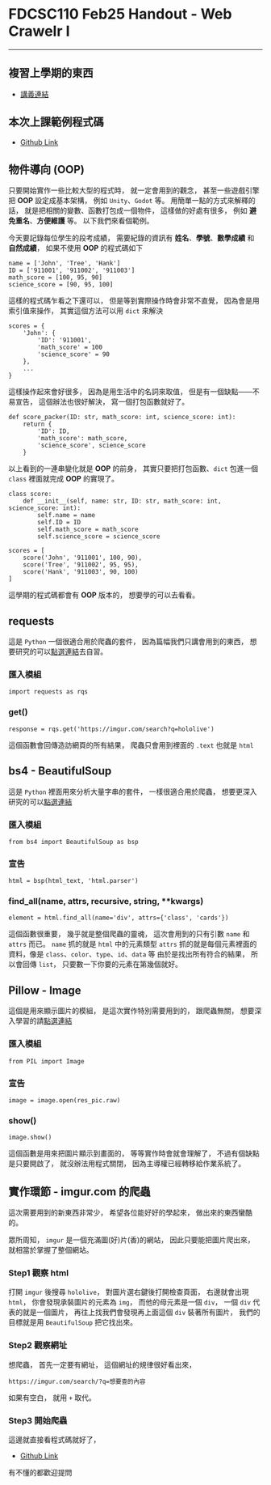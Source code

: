 # FDCSC110 Feb25 Handout - Web Crawelr I
---

## 複習上學期的東西
- [講義連結](https://hackmd.io/@revcoding/fdcsc_110_handouts)

## 本次上課範例程式碼
- [Github Link](https://github.com/revival0728/FudanHighSchool-110CSC/tree/master/Web_Crawler/for_imgur)

## 物件導向 (OOP)
只要開始實作一些比較大型的程式時，
就一定會用到的觀念，
甚至一些遊戲引擎把 **OOP** 設定成基本架構，
例如 `Unity`、`Godot` 等。
用簡單一點的方式來解釋的話，
就是把相關的變數、函數打包成一個物件，
這樣做的好處有很多，
例如 **避免重名**、**方便維護** 等。
以下我們來看個範例。

今天要記錄每位學生的段考成績，
需要紀錄的資訊有 **姓名**、**學號**、**數學成績** 和 **自然成績**，
如果不使用 **OOP** 的程式碼如下
```python=
name = ['John', 'Tree', 'Hank']
ID = ['911001', '911002', '911003']
math_score = [100, 95, 90]
science_score = [90, 95, 100]
```
這樣的程式碼乍看之下還可以，
但是等到實際操作時會非常不直覺，
因為會是用索引值來操作，
其實這個方法可以用 `dict` 來解決
```python=
scores = {
    'John': {
        'ID': '911001',
        'math_score' = 100
        'science_score' = 90
    },
    ...
}
```
這樣操作起來會好很多，
因為是用生活中的名詞來取值，
但是有一個缺點——不易宣告，
這個辦法也很好解決，
寫一個打包函數就好了。
```python=
def score_packer(ID: str, math_score: int, science_score: int):
    return {
        'ID': ID,
        'math_score': math_score,
        'science_score', science_score
    }
```
以上看到的一連串變化就是 **OOP** 的前身，
其實只要把打包函數、`dict` 包進一個 `class` 裡面就完成 **OOP** 的實現了。
```python=
class score:
    def __init__(self, name: str, ID: str, math_score: int, science_score: int):
        self.name = name
        self.ID = ID
        self.math_score = math_score
        self.science_score = science_score
        
scores = [
    score('John', '911001', 100, 90),
    score('Tree', '911002', 95, 95),
    score('Hank', '911003', 90, 100)
]
```
這學期的程式碼都會有 **OOP** 版本的，
想要學的可以去看看。

## requests
這是 `Python` 一個很適合用於爬蟲的套件，
因為篇幅我們只講會用到的東西，
想要研究的可以[點選連結](https://docs.python-requests.org/en/latest/)去自習。

### 匯入模組
```python=
import requests as rqs
```

### get()
```python=
response = rqs.get('https://imgur.com/search?q=hololive')
```
這個函數會回傳造訪網頁的所有結果，
爬蟲只會用到裡面的 `.text` 也就是 `html`

## bs4 - BeautifulSoup
這是 `Python` 裡面用來分析大量字串的套件，
一樣很適合用於爬蟲，
想要更深入研究的可以[點選連結](https://www.crummy.com/software/BeautifulSoup/bs4/doc/)

### 匯入模組
```python=
from bs4 import BeautifulSoup as bsp
```

### 宣告
```python=
html = bsp(html_text, 'html.parser')
```

### find_all(name, attrs, recursive, string, **kwargs)
```python=
element = html.find_all(name='div', attrs={'class', 'cards'})
```
這個函數很重要，
幾乎就是整個爬蟲的靈魂，
這次會用到的只有引數 `name` 和 `attrs` 而已。
`name` 抓的就是 `html` 中的元素類型
`attrs` 抓的就是每個元素裡面的資料，像是 `class`、`color`、`type`、`id`、`data` 等
由於是找出所有符合的結果，
所以會回傳 `list`，
只要數一下你要的元素在第幾個就好。

## Pillow - Image
這個是用來顯示圖片的模組，
是這次實作特別需要用到的，
跟爬蟲無關，
想要深入學習的請[點選連結](https://pillow.readthedocs.io/en/stable/reference/Image.html?highlight=image)

### 匯入模組
```python=
from PIL import Image
```

### 宣告
```python=
image = image.open(res_pic.raw)
```

### show()
```python=
image.show()
```
這個函數是用來把圖片顯示到畫面的，
等等實作時會就會理解了，
不過有個缺點是只要開啟了，
就沒辦法用程式關閉，
因為主導權已經轉移給作業系統了。

## 實作環節 - imgur.com 的爬蟲
這次需要用到的新東西非常少，
希望各位能好好的學起來，
做出來的東西蠻酷的。

眾所周知，
`imgur` 是一個充滿圖(好)片(香)的網站，
因此只要能把圖片爬出來，
就相當於掌握了整個網站。

### Step1 觀察 html
打開 `imgur` 後搜尋 `hololive`，
對圖片選右鍵後打開檢查頁面，
右邊就會出現 `html`，
你會發現承裝圖片的元素為 `img`，
而他的母元素是一個 `div`，
一個 `div` 代表的就是一個圖片，
再往上找我們會發現再上面這個 `div` 裝著所有圖片，
我們的目標就是用 `BeautifulSoup` 把它找出來。

### Step2 觀察網址
想爬蟲，
首先一定要有網址，
這個網址的規律很好看出來，
```
https://imgur.com/search/?q=想要查的內容
```
如果有空白，
就用 `+` 取代。

### Step3 開始爬蟲
這邊就直接看程式碼就好了，
- [Github Link](https://github.com/revival0728/FudanHighSchool-110CSC/blob/master/Web_Crawler/for_imgur/simple_version/for_imgur.py)

有不懂的都歡迎提問